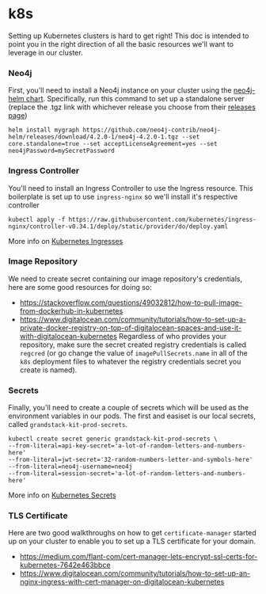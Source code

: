 # k8s
Setting up Kubernetes clusters is hard to get right! This doc is intended to point you in the right direction of all the basic resources we'll want to leverage in our cluster.

### Neo4j
First, you'll need to install a Neo4j instance on your cluster using the [neo4j-helm chart](https://github.com/neo4j-contrib/neo4j-helm). Specifically, run this command to set up a standalone server (replace the .tgz link with whichever release you choose from their [releases page](https://github.com/neo4j-contrib/neo4j-helm/releases))
```
helm install mygraph https://github.com/neo4j-contrib/neo4j-helm/releases/download/4.2.0-1/neo4j-4.2.0-1.tgz --set core.standalone=true --set acceptLicenseAgreement=yes --set neo4jPassword=mySecretPassword
```

### Ingress Controller
You'll need to install an Ingress Controller to use the Ingress resource. This boilerplate is set up to use `ingress-nginx` so we'll install it's respective controller
```
kubectl apply -f https://raw.githubusercontent.com/kubernetes/ingress-nginx/controller-v0.34.1/deploy/static/provider/do/deploy.yaml
```
More info on [Kubernetes Ingresses](https://kubernetes.io/docs/concepts/services-networking/ingress/)

### Image Repository
We need to create secret containing our image repository's credentials, here are some good resources for doing so:
- https://stackoverflow.com/questions/49032812/how-to-pull-image-from-dockerhub-in-kubernetes
- https://www.digitalocean.com/community/tutorials/how-to-set-up-a-private-docker-registry-on-top-of-digitalocean-spaces-and-use-it-with-digitalocean-kubernetes
Regardless of who provides your repository, make sure the secret created registry credentials is called `regcred` (or go change the value of `imagePullSecrets.name` in all of the `k8s` deployment files to whatever the registry credentials secret you create is named).

### Secrets
Finally, you'll need to create a couple of secrets which will be used as the environment variables in our pods.
The first and easiset is our local secrets, called `grandstack-kit-prod-secrets`.
```
kubectl create secret generic grandstack-kit-prod-secrets \
--from-literal=api-key-secret='a-lot-of-random-letters-and-numbers-here'
--from-literal=jwt-secret='32-random-numbers-letter-and-symbols-here'
--from-literal=neo4j-username=neo4j
--from-literal=session-secret='a-lot-of-random-letters-and-numbers-here'
```
More info on [Kubernetes Secrets](https://kubernetes.io/docs/concepts/configuration/secret/)

### TLS Certificate
Here are two good walkthroughs on how to get `certificate-manager` started up on your cluster to enable you to set up a TLS certificate for your domain.
- https://medium.com/flant-com/cert-manager-lets-encrypt-ssl-certs-for-kubernetes-7642e463bbce
- https://www.digitalocean.com/community/tutorials/how-to-set-up-an-nginx-ingress-with-cert-manager-on-digitalocean-kubernetes
